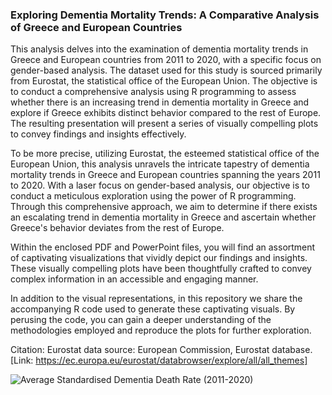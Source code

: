 ### Exploring Dementia Mortality Trends: A Comparative Analysis of Greece and European Countries

This analysis delves into the examination of dementia mortality trends in Greece and European countries from 2011 to 2020, with a specific focus on gender-based analysis.
The dataset used for this study is sourced primarily from Eurostat, the statistical office of the European Union. 
The objective is to conduct a comprehensive analysis using R programming to assess whether there is an increasing trend in dementia mortality 
in Greece and explore if Greece exhibits distinct behavior compared to the rest of Europe. 
The resulting presentation will present a series of visually compelling plots to convey findings and insights effectively.

To be more precise, utilizing Eurostat, the esteemed statistical office of the European Union, this analysis unravels the intricate tapestry of dementia mortality 
trends in Greece and European countries spanning the years 2011 to 2020. With a laser focus on gender-based analysis, our objective is to conduct 
a meticulous exploration using the power of R programming. Through this comprehensive approach, we aim to determine if there exists an escalating 
trend in dementia mortality in Greece and ascertain whether Greece's behavior deviates from the rest of Europe.

Within the enclosed PDF and PowerPoint files, you will find an assortment of captivating visualizations that vividly depict our findings and insights. 
These visually compelling plots have been thoughtfully crafted to convey complex information in an accessible and engaging manner.

In addition to the visual representations, in this repository we share the accompanying R code used to generate these captivating visuals. 
By perusing the code, you can gain a deeper understanding of the methodologies employed and reproduce the plots for further exploration.

Citation: Eurostat data source: European Commission, Eurostat database. [Link: https://ec.europa.eu/eurostat/databrowser/explore/all/all_themes]

![Average Standardised Dementia Death Rate (2011-2020)](https://github.com/dmatsanganis/Exploring_Dementia_Mortality_Trends_A_Visual_Comparative_Analysis_of_Greece_and_European_Countries/assets/34712449/7c0e9965-f669-4b96-997a-d4cc26aff19b)
